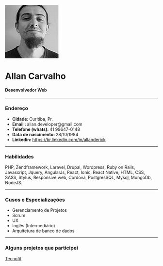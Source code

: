 <img src="https://github.com/nordyc/AllanCarvalho/blob/master/avatar.jpg" height="176" width="176" alt="Allan Carvalho" />
<br />
<h1>Allan Carvalho</h1>
<h4>Desenvolvedor Web</h4>
<hr>
<h3>Endereço</h3>
<ul>
	<li><strong>Cidade: </strong>Curitiba, Pr.</li>
	<li><strong>Email : </strong>allan.developer@gmail.com</li>
	<li><strong>Telefone (whats): </strong>41 99647-0148</li>
	<li><strong>Data de nascimento: </strong>28/10/1984</li>
	<li><strong>Linkedin: </strong><a href="https://br.linkedin.com/in/allanderick" target="_blank">https://br.linkedin.com/in/allanderick</a></li>
</ul>
<hr>
<h3>Habilidades</h3>
<p>
	PHP, Zendframework, Laravel, Drupal, Wordpress, Ruby on Rails, Javascript, Jquery, AngularJs, React, Ionic, React Native, HTML, CSS, SASS, Stylus, Responsive web, Cordova, PostgresSQL, Mysql, MongoDb, NodeJS.
</p>
<hr>
<h3>Cusos e Especializações</h3>
<ul>
	<li>Gerenciamento de Projetos</li>
	<li>Scrum</li>
	<li>UX</li>
	<li>Inglês (Intermediário)</li>
	<li>Arquitetura de banco de dados</li>
</ul>
<hr>
<h3>Alguns projetos que participei</h3>
<div class="border p-3 mb-3 border-blue"><a href="https://itunes.apple.com/br/app/tecnofit/id1109478634?mt=8" target="_blank">Tecnofit</a></div>

